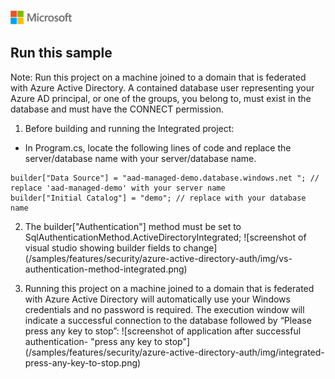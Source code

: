 ![](./media/solutions-microsoft-logo-small.png)
## Run this sample
Note: Run this project on a machine joined to a domain that is federated with Azure Active Directory. A contained database user representing your Azure AD principal, or one of the groups, you belong to, must exist in the database and must have the CONNECT permission. 

1. Before building and running the Integrated project:

+	In Program.cs, locate the following lines of code and replace the server/database name with your server/database name.
```
builder["Data Source"] = "aad-managed-demo.database.windows.net "; // replace 'aad-managed-demo' with your server name
builder["Initial Catalog"] = "demo"; // replace with your database name
```

2. The builder["Authentication"] method must be set to SqlAuthenticationMethod.ActiveDirectoryIntegrated;
![screenshot of visual studio showing builder fields to change] (/samples/features/security/azure-active-directory-auth/img/vs-authentication-method-integrated.png)

3. Running this project on a machine joined to a domain that is federated with Azure Active Directory will automatically use your Windows credentials and no password is required. The execution window will indicate a successful connection to the database followed by “Please press any key to stop”:
![screenshot of application after successful authentication- "press any key to stop"] (/samples/features/security/azure-active-directory-auth/img/integrated-press-any-key-to-stop.png)
